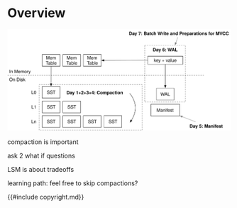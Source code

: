 # Overview

![Chapter Overview](./lsm-tutorial/week2-overview.svg)

compaction is important

ask 2 what if questions

LSM is about tradeoffs

learning path: feel free to skip compactions?

{{#include copyright.md}}
